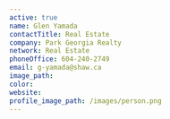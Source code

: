```yaml
---
active: true
name: Glen Yamada
contactTitle: Real Estate
company: Park Georgia Realty
network: Real Estate
phoneOffice: 604-240-2749
email: g-yamada@shaw.ca
image_path:
color:
website:
profile_image_path: /images/person.png
---
```



